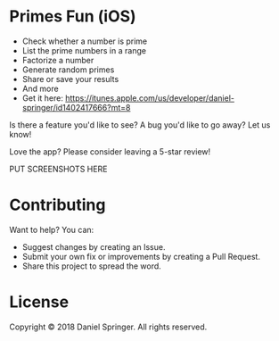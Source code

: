 # Primes Fun (iOS)
- Check whether a number is prime
- List the prime numbers in a range
- Factorize a number
- Generate random primes
- Share or save your results
- And more
- Get it here: https://itunes.apple.com/us/developer/daniel-springer/id1402417666?mt=8

Is there a feature you'd like to see? A bug you'd like to go away? Let us know!

Love the app? Please consider leaving a 5-star review!


PUT SCREENSHOTS HERE

# Contributing
Want to help? You can:
- Suggest changes by creating an Issue.
- Submit your own fix or improvements by creating a Pull Request.
- Share this project to spread the word.

# License
Copyright © 2018 Daniel Springer. All rights reserved.